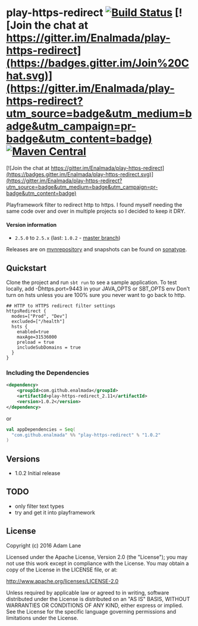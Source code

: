 # play-https-redirect [![Build Status](https://travis-ci.org/Enalmada/play-https-redirect.svg?branch=master)](https://travis-ci.org/Enalmada/play-https-redirect) [![Join the chat at https://gitter.im/Enalmada/play-https-redirect](https://badges.gitter.im/Join%20Chat.svg)](https://gitter.im/Enalmada/play-https-redirect?utm_source=badge&utm_medium=badge&utm_campaign=pr-badge&utm_content=badge) [![Maven Central](https://maven-badges.herokuapp.com/maven-central/com.github.enalmada/play-https-redirect/badge.svg)](https://maven-badges.herokuapp.com/maven-central/com.github.enalmada/play-https-redirect)

[![Join the chat at https://gitter.im/Enalmada/play-https-redirect](https://badges.gitter.im/Enalmada/play-https-redirect.svg)](https://gitter.im/Enalmada/play-https-redirect?utm_source=badge&utm_medium=badge&utm_campaign=pr-badge&utm_content=badge)

Playframework filter to redirect http to https.  I found myself needing the same code over and over in multiple projects so I decided to keep it DRY.

#### Version information
* `2.5.0` to `2.5.x` (last: `1.0.2` - [master branch](https://github.com/enalmada/play-https-redirect/tree/master))

Releases are on [mvnrepository](http://mvnrepository.com/artifact/com.github.enalmada) and snapshots can be found on [sonatype](https://oss.sonatype.org/content/repositories/snapshots/com/github/enalmada).

## Quickstart
Clone the project and run `sbt run` to see a sample application.
To test locally, add -Dhttps.port=9443 in your JAVA_OPTS or SBT_OPTS env
Don't turn on hsts unless you are 100% sure you never want to go back to http.


```
## HTTP to HTTPS redirect filter settings
httpsRedirect {
  modes=["Prod", "Dev"]
  excluded=["/health"]
  hsts {
    enabled=true
    maxAge=31536000
    preload = true
    includeSubDomains = true
  }
}
```

### Including the Dependencies

```xml
<dependency>
    <groupId>com.github.enalmada</groupId>
    <artifactId>play-https-redirect_2.11</artifactId>
    <version>1.0.2</version>
</dependency>
```
or

```scala
val appDependencies = Seq(
  "com.github.enalmada" %% "play-https-redirect" % "1.0.2"
)
```

## Versions
* 1.0.2 Initial release


## TODO
* only filter text types
* try and get it into playframework


## License

Copyright (c) 2016 Adam Lane

Licensed under the Apache License, Version 2.0 (the "License"); you may not use this work except in compliance with the License. You may obtain a copy of the License in the LICENSE file, or at:

http://www.apache.org/licenses/LICENSE-2.0

Unless required by applicable law or agreed to in writing, software distributed under the License is distributed on an "AS IS" BASIS, WITHOUT WARRANTIES OR CONDITIONS OF ANY KIND, either express or implied. See the License for the specific language governing permissions and limitations under the License.

